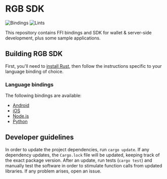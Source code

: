 # RGB SDK

![Bindings](https://github.com/LNP-BP/rgb-sdk/workflows/Bindings/badge.svg)
![Lints](https://github.com/LNP-BP/rgb-sdk/workflows/Lints/badge.svg)

This repository contains FFI bindings and SDK for wallet & server-side development,
plus some sample applications.

## Building RGB SDK

First, you'll need to [install Rust](https://www.rust-lang.org/tools/install),
then follow the instructions specific to your language binding of choice.

### Language bindings

The following bindings are available:
- [Android](/ffi/android)
- [iOS](/ffi/swift)
- [Node.js](/ffi/npm)
- [Python](/ffi/python)

## Developer guidelines

In order to update the project dependencies, run `cargo update`.
If any dependency updates, the `Cargo.lock` file will be updated, keeping
track of the exact package version.
After an update, run tests (`cargo test`) and manually test the software
in order to stimulate function calls from updated libraries.
If any problem arises, open an issue.
